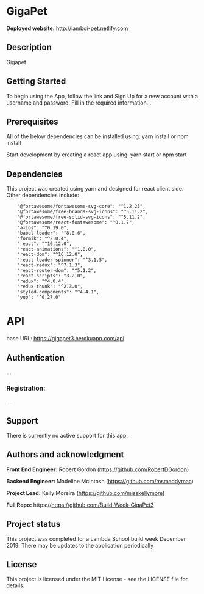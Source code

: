 # GigaPet

**Deployed website:** http://lambdi-pet.netlify.com

## Description
Gigapet 

## Getting Started
To begin using the App, follow the link and Sign Up for a new account with a username and password.  Fill in the required information...

## Prerequisites
All of the below dependencies can be installed using: yarn install or npm install

Start development by creating a react app using: yarn start or npm start

## Dependencies
This project was created using yarn and designed for react client side. Other dependencies include:
```
    "@fortawesome/fontawesome-svg-core": "^1.2.25",
    "@fortawesome/free-brands-svg-icons": "^5.11.2",
    "@fortawesome/free-solid-svg-icons": "^5.11.2",
    "@fortawesome/react-fontawesome": "^0.1.7",
    "axios": "^0.19.0",
    "babel-loader": "^8.0.6",
    "formik": "^2.0.4",
    "react": "^16.12.0",
    "react-animations": "^1.0.0",
    "react-dom": "^16.12.0",
    "react-loader-spinner": "^3.1.5",
    "react-redux": "^7.1.3",
    "react-router-dom": "^5.1.2",
    "react-scripts": "3.2.0",
    "redux": "^4.0.4",
    "redux-thunk": "^2.3.0",
    "styled-components": "^4.4.1",
    "yup": "^0.27.0"
```

# API
base URL: https://gigapet3.herokuapp.com/api

## Authentication
...
### Registration:
...

## Support
There is currently no active support for this app.

## Authors and acknowledgment

**Front End Engineer:** Robert Gordon (https://github.com/RobertDGordon)

**Backend Engineer:** Madeline McIntosh (https://github.com/msmaddymac)

**Project Lead:** Kelly Moreira (https://github.com/misskellymore)

**Full Repo:** https://https://github.com/Build-Week-GigaPet3

## Project status
This project was completed for a Lambda School build week December 2019. There may be updates to the application periodically

## License
This project is licensed under the MIT License - see the LICENSE file for details.
